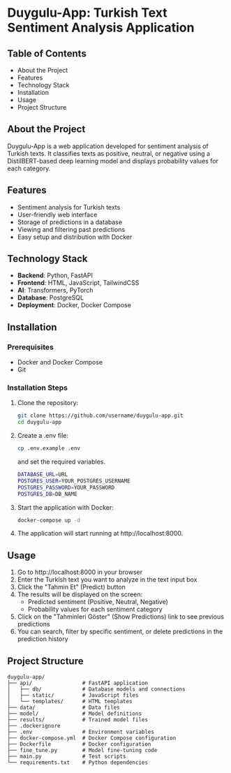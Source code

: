 # Duygulu-App: Turkish Text Sentiment Analysis Application

## Table of Contents
- About the Project
- Features
- Technology Stack
- Installation
- Usage
- Project Structure

## About the Project

Duygulu-App is a web application developed for sentiment analysis of Turkish texts. It classifies texts as positive, neutral, or negative using a DistilBERT-based deep learning model and displays probability values for each category.

## Features

- Sentiment analysis for Turkish texts
- User-friendly web interface
- Storage of predictions in a database
- Viewing and filtering past predictions
- Easy setup and distribution with Docker

## Technology Stack

- **Backend**: Python, FastAPI
- **Frontend**: HTML, JavaScript, TailwindCSS
- **AI**: Transformers, PyTorch
- **Database**: PostgreSQL
- **Deployment**: Docker, Docker Compose

## Installation

### Prerequisites
- Docker and Docker Compose
- Git

### Installation Steps

1. Clone the repository:
   ```bash
   git clone https://github.com/username/duygulu-app.git
   cd duygulu-app
   ```

2. Create a .env file:
   ```bash
   cp .env.example .env
   ```
   and set the required variables.
   ```bash
   DATABASE_URL=URL
   POSTGRES_USER=YOUR_POSTGRES_USERNAME
   POSTGRES_PASSWORD=YOUR_PASSWORD
   POSTGRES_DB=DB_NAME
   ```

3. Start the application with Docker:
   ```bash
   docker-compose up -d
   ```

4. The application will start running at http://localhost:8000.

## Usage

1. Go to http://localhost:8000 in your browser
2. Enter the Turkish text you want to analyze in the text input box
3. Click the "Tahmin Et" (Predict) button
4. The results will be displayed on the screen:
   - Predicted sentiment (Positive, Neutral, Negative)
   - Probability values for each sentiment category
5. Click on the "Tahminleri Göster" (Show Predictions) link to see previous predictions
6. You can search, filter by specific sentiment, or delete predictions in the prediction history

## Project Structure

```
duygulu-app/
├── api/                # FastAPI application
│   ├── db/             # Database models and connections
│   ├── static/         # JavaScript files
│   └── templates/      # HTML templates
├── data/               # Data files
├── model/              # Model definitions
├── results/            # Trained model files
├── .dockerignore
├── .env                # Environment variables
├── docker-compose.yml  # Docker Compose configuration
├── Dockerfile          # Docker configuration
├── fine_tune.py        # Model fine-tuning code
├── main.py             # Test scripts
└── requirements.txt    # Python dependencies
```